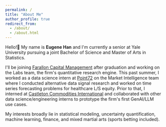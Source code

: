 ```yaml
---
permalink: /
title: "About Me"
author_profile: true
redirect_from: 
  - /about/
  - /about.html
---
```


Hello!👋 My name is **Eugene Han** and I'm currently a senior at Yale University pursuing a joint Bachelor of Science and Master of Arts in Statistics.

I'll be joining [Farallon Capital Management](https://www.faralloncapital.com/) after graduation and working on the Labs team, the firm's quantitative research engine. This past summer, I worked as a data science intern at [Point72](https://point72.com/) on the Market Intelligence team where I conducted alternative data signal research and worked on time series forecasting problems for healthcare L/S equity. Prior to that, I interned at [Castleton Commodities International](https://www.cci.com/) and collaborated with other data science/engineering interns to prototype the firm's first GenAI/LLM use cases.

My interests broadly lie in statistical modeling, uncertainty quantification, machine learning, finance, and mixed martial arts (sports betting included).
